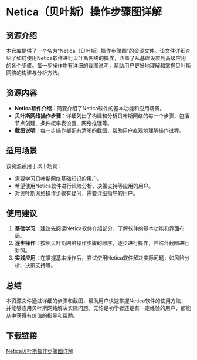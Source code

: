 # Netica（贝叶斯）操作步骤图详解

## 资源介绍

本仓库提供了一个名为“Netica（贝叶斯）操作步骤图”的资源文件。该文件详细介绍了如何使用Netica软件进行贝叶斯网络的操作，涵盖了从基础设置到高级应用的各个步骤。每一步操作均有详细的截图说明，帮助用户更好地理解和掌握贝叶斯网络的构建与分析方法。

## 资源内容

- **Netica软件介绍**：简要介绍了Netica软件的基本功能和应用场景。
- **贝叶斯网络操作步骤**：详细列出了构建和分析贝叶斯网络的每一个步骤，包括节点创建、条件概率表设置、网络推理等。
- **截图说明**：每一步操作都配有清晰的截图，帮助用户直观地理解操作过程。

## 适用场景

该资源适用于以下场景：

- 需要学习贝叶斯网络基础知识的用户。
- 希望使用Netica软件进行风险分析、决策支持等应用的用户。
- 对贝叶斯网络操作步骤有疑问，需要详细指导的用户。

## 使用建议

1. **基础学习**：建议先阅读Netica软件介绍部分，了解软件的基本功能和界面布局。
2. **逐步操作**：按照贝叶斯网络操作步骤的顺序，逐步进行操作，并结合截图进行对照。
3. **实践应用**：在掌握基本操作后，尝试使用Netica软件解决实际问题，如风险分析、决策支持等。

## 总结

本资源文件通过详细的步骤和截图，帮助用户快速掌握Netica软件的使用方法，并能够应用贝叶斯网络解决实际问题。无论是初学者还是有一定经验的用户，都能从中获得有价值的指导和帮助。

## 下载链接

[Netica贝叶斯操作步骤图详解](https://pan.quark.cn/s/6842ef70fe63)